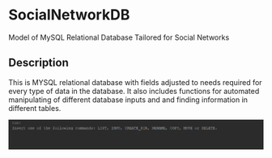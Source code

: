 # SocialNetworkDB
Model of MySQL Relational Database Tailored for Social Networks

## Description

This is MYSQL relational database with fields adjusted to needs required for every type of data in the database. It also includes functions for automated manipulating of different database inputs and and finding information in different tables.   

![SocialNetworkDB](https://github.com/Ridvan101/FileManager/blob/master/FileManager.png)

